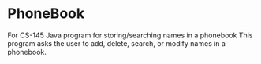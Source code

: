 # PhoneBook
For CS-145
Java program for storing/searching names in a phonebook
This program asks the user to add, delete, search, or modify
names in a phonebook.
